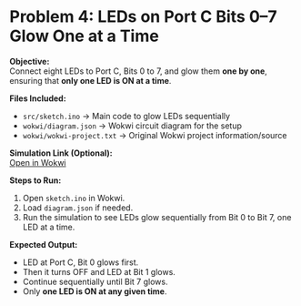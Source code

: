 # Problem 4: LEDs on Port C Bits 0–7 Glow One at a Time

**Objective:**  
Connect eight LEDs to Port C, Bits 0 to 7, and glow them **one by one**, ensuring that **only one LED is ON at a time**.

**Files Included:**  
- `src/sketch.ino` → Main code to glow LEDs sequentially  
- `wokwi/diagram.json` → Wokwi circuit diagram for the setup  
- `wokwi/wokwi-project.txt` → Original Wokwi project information/source

**Simulation Link (Optional):**  
[Open in Wokwi](https://wokwi.com/projects/443597373226578945)

**Steps to Run:**  
1. Open `sketch.ino` in Wokwi.  
2. Load `diagram.json` if needed.  
3. Run the simulation to see LEDs glow sequentially from Bit 0 to Bit 7, one LED at a time.

**Expected Output:**  
- LED at Port C, Bit 0 glows first.  
- Then it turns OFF and LED at Bit 1 glows.  
- Continue sequentially until Bit 7 glows.  
- Only **one LED is ON at any given time**.
